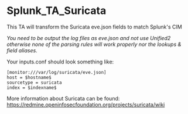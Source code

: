 # Splunk_TA_Suricata
This TA will transform the Suricata eve.json fields to match Splunk's CIM

*You need to be output the log files as eve.json and not use Unified2 otherwise none of the parsing rules will work properly nor the lookups & field aliases.*

Your inputs.conf should look something like:

```
[monitor:///var/log/suricata/eve.json]
host = $hostname$
sourcetype = suricata
index = $indexname$
```

More information about Suricata can be found:
https://redmine.openinfosecfoundation.org/projects/suricata/wiki
